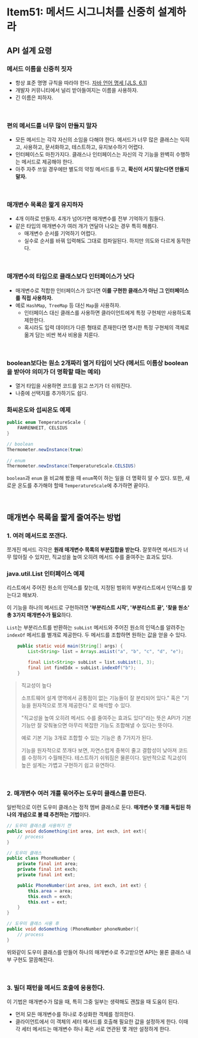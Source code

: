 # Item51: 메서드 시그니처를 신중히 설계하라

## API 설계 요령

### 메서드 이름을 신중히 짓자

- 항상 표준 명명 규칙을 따라야 한다. [자바 언어 명세 [JLS, 6.1]](https://docs.oracle.com/javase/specs/jls/se8/html/jls-6.html)
- 개발자 커뮤니티에서 널리 받아들여지는 이름을 사용하자.
- 긴 이름은 피하자.

</br >

### 편의 메서드를 너무 많이 만들지 말자

- 모든 메서드는 각각 자신의 소임을 다해야 한다. 메서드가 너무 많은 클래스는 익히고, 사용하고, 문서화하고, 테스트하고, 유지보수하기 어렵다.
- 인터페이스도 마찬가지다. 클래스나 인터페이스는 자신의 각 기능을 완벽히 수행하는 메서드로 제공해야 한다.
- 아주 자주 쓰일 경우에만 별도의 약칭 메서드를 두고, **확신이 서지 않는다면 만들지 말자.**

</br >

### 매개변수 목록은 짧게 유지하자

- 4개 이하로 만들자. 4개가 넘어가면 매개변수를 전부 기억하기 힘들다.
- 같은 타입의 매개변수가 여러 개가 연달아 나오는 경우 특히 해롭다.
  - 매개변수 순서를 기억하기 어렵다.
  - 실수로 순서를 바꿔 입력해도 그대로 컴파일된다. 하지만 의도와 다르게 동작한다.

</br >

### 매개변수의 타입으로 클래스보다 인터페이스가 낫다

- 매개변수로 적합한 인터페이스가 있다면 **이를 구현한 클래스가 아닌 그 인터페이스를 직접 사용하자.**
- 예로 `HashMap`,` TreeMap` 등 대신 `Map`을 사용하자.
  - 인터페이스 대신 클래스를 사용하면 클라이언트에게 특정 구현체만 사용하도록 제한한다.
  - 혹시라도 입력 데이터가 다른 형태로 존재한다면 명시한 특정 구현체의 객체로 옮겨 담는 비싼 복사 비용을 치룬다.

</br >

### boolean보다는 원소 2개짜리 열거 타입이 낫다 (메서드 이름상 boolean을 받아야 의미가 더 명확할 때는 예외)

- 열거 타입을 사용하면 코드를 읽고 쓰기가 더 쉬워진다.
- 나중에 선택지를 추가하기도 쉽다.

### 화씨온도와 섭씨온도 예제

~~~java
public enum TemperatureScale {
    FAHRENHEIT, CELSIUS
}

// boolean
Thermometer.newInstance(true)
  
// enum
Thermometer.newInstance(TemperatureScale.CELSIUS)
~~~

`boolean`과 `enum` 을 비교해 봤을 때 `enum`쪽이 하는 일을 더 명확히 알 수 있다. 또한, 새로운 온도를 추가해야 할때 `TemperatureScale`에 추가하면 끝이다.

</br >

## 매개변수 목록을 짧게 줄여주는 방법

### 1. 여러 메서드로 쪼갠다.

쪼개진 메서드 각각은 **원래 매개변수 목록의 부분집합을 받는다.** 잘못하면 메서드가 너무 많아질 수 있지만, 직교성을 높여 오히려 메서드 수를 줄여주는 효과도 있다.

### java.util.List 인터페이스 예제

리스트에서 주어진 원소의 인덱스를 찾는데, 지정된 범위의 부분리스트에서 인덱스를 찾는다고 해보자.

이 기능을 하나의 메서드로 구현하려면 **'부분리스트 시작', '부분리스트 끝', '찾을 원소' 총 3가지 매개변수가 필요**하다.

`List`는 부분리스트를 반환하는 `subList` 메서드와 주어진 원소의 인덱스를 알려주는 `indexOf` 메서드를 별개로 제공한다. 두 메서드를 조합하면 원하는 값을 얻을 수 있다.

~~~java
    public static void main(String[] args) {
        List<String> list = Arrays.asList("a", "b", "c", "d", "e");

        final List<String> subList = list.subList(1, 3);
        final int findIdx = subList.indexOf("b");
    }
~~~

> 직교성이 높다
>
> 소프트웨어 설계 영역에서 공통점이 없는 기능들이 잘 분리되어 있다." 혹은 "기능을 원자적으로 쪼개 제공한다." 로 해석할 수 있다.
>
> "직교성을 높여 오히려 메서드 수를 줄여주는 효과도 있다"라는 뜻은 API가 기본 기능만 잘 갖춰놓으면 아무리 복잡한 기능도 조합해낼 수 있다는 뜻이다.
>
> 예로 기본 기능 3개로 조합할 수 있는 기능은 총 7가지가 된다.
>
> 기능을 원자적으로 쪼개다 보면, 자연스럽게 중복이 줄고 결합성이 낮아져 코드를 수정하기 수월해진다. 테스트하기 쉬워짐은 물론이다. 일반적으로 직교성이 높은 설계는 가볍고 구현하기 쉽고 유연하다.

</br >

### 2. 매개변수 여러 개를 묶어주는 도우미 클래스를 만든다.

일반적으로 이런 도우미 클래스는 정적 멤버 클래스로 둔다. **매개변수 몇 개를 독립된 하나의 개념으로 볼 떄 추천하는 기법**이다.

~~~java
// 도우미 클래스를 사용하기 전
public void doSomething(int area, int exch, int ext){
    // process
}

// 도우미 클래스
public class PhoneNumber {
    private final int area;
    private final int exch;
    private final int ext;

    public PhoneNumber(int area, int exch, int ext) {
        this.area = area;
        this.exch = exch;
        this.ext = ext;
    }
}

// 도우미 클래스 사용 후
public void doSomething (PhoneNumber phoneNumber){
    // process
}
~~~

위와같이 도우미 클래스를 만들어 하나의 매개변수로 주고받으면 API는 물론 클래스 내부 구현도 깔끔해진다.

</br >

### 3. 빌더 패턴을 메서드 호출에 응용한다.

이 기법은 매개변수가 많을 때, 특히 그중 일부는 생략해도 괜찮을 때 도움이 된다.

- 먼저 모든 매개변수를 하나로 추상화한 객체를 정의한다.
- 클라이언트에서 이 객체의 세터 메서드를 호출해 필요한 값을 설정하게 한다. 이때 각 세터 메서드는 매개변수 하나 혹은 서로 연관된 몇 개만 설정하게 한다.

